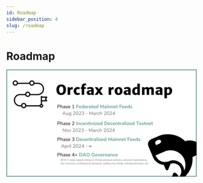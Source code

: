 ```yaml
---
id: Roadmap
sidebar_position: 4
slug: /roadmap
---
```


# Roadmap

![Orcfax roadmap](/img/2023-07--Orcfax-roadmap.png)
